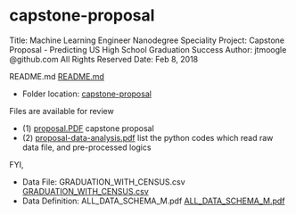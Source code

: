 # capstone-proposal
Title: Machine Learning Engineer Nanodegree
Speciality
Project: Capstone Proposal - Predicting US High School Graduation Success
Author: jtmoogle @github.com All Rights Reserved Date: Feb 8, 2018

README.md [README.md](https://github.com/jtmoogle/capstone-proposal/blob/master/README.md)

- Folder location: [capstone-proposal](https://github.com/jtmoogle/capstone-proposal)

Files are available for review
- (1)	[proposal.PDF](https://github.com/jtmoogle/capstone-proposal/blob/master/proposal.pdf) capstone proposal
- (2)	[proposal-data-analysis.pdf](https://github.com/jtmoogle/capstone-proposal/blob/master/proposal-data-analysis.pdf)  list the python codes which read raw data file, and pre-processed logics

FYI,  
- Data File: GRADUATION_WITH_CENSUS.csv [GRADUATION_WITH_CENSUS.csv](https://github.com/jtmoogle/capstone-proposal/blob/master/GRADUATION_WITH_CENSUS.csv)
- Data Definition: ALL_DATA_SCHEMA_M.pdf [ALL_DATA_SCHEMA_M.pdf](https://github.com/jtmoogle/capstone-proposal/blob/master/ALL_DATA_SCHEMA_M.pdf)
